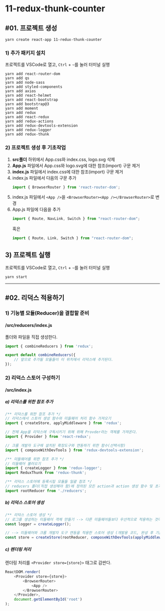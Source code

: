 # 11-redux-thunk-counter

## #01. 프로젝트 생성

```shell
yarn create react-app 11-redux-thunk-counter
```

### 1) 추가 패키지 설치

프로젝트를 VSCode로 열고, `Ctrl` + `~`를 눌러 터미널 실행

```shell
yarn add react-router-dom
yarn add qs
yarn add node-sass
yarn add styled-components
yarn add axios
yarn add react-helmet
yarn add react-bootstrap
yarn add bootstrap@3
yarn add moment
yarn add redux
yarn add react-redux
yarn add redux-actions
yarn add redux-devtools-extension
yarn add redux-logger
yarn add redux-thunk
```

### 2) 프로젝트 생성 후 기초작업

1. **src폴더** 하위에서 App.css와 index.css, logo.svg 삭제
1. **App.js** 파일에서 App.css와 logo.svg에 대한 참조(import) 구문 제거
1. **index.js** 파일에서 index.css에 대한 참조(import) 구문 제거
1. index.js 파일에서 다음의 구문 추가
    ```js
    import { BrowserRouter } from 'react-router-dom';
    ```
1. index.js 파일에서 `<App />`을 `<BrowserRouter><App /></BrowserRouter>`로 변경
1. App.js 파일에 다음을 추가
   ```js
   import { Route, NavLink, Switch } from "react-router-dom";
   ```
   혹은
   ```js
   import { Route, Link, Switch } from "react-router-dom";
   ```

## 3) 프로젝트 실행

프로젝트를 VSCode로 열고, `Ctrl` + `~`를 눌러 터미널 실행

```shell
yarn start
```

--------------------

## #02. 리덕스 적용하기

### 1) 기능별 모듈(Reducer)을 결합할 준비

#### /src/reducers/index.js

폴더와 파일을 직접 생성한다.

```js
import { combineReducers } from 'redux';

export default combineReducers({
    // 앞으로 추가될 모듈들이 이 위치에서 리덕스에 추가된다.
});
```

### 2) 리덕스 스토어 구성하기

#### /src/index.js

##### a) 리덕스를 위한 참조 추가

```js
/** 리덕스를 위한 참조 추가 */
// 리덕스에서 스토어 생성 함수와 미들웨어 처리 함수 가져오기
import { createStore, applyMiddleware } from 'redux';

// 전체 App을 리덕스에 구독시키기 위해 위해 Provder라는 객체를 가져온다.
import { Provider } from 'react-redux';

// 크롬 개발자 도구에 설치된 확장도구와 연동하기 위한 함수(선택사항)
import { composeWithDevTools } from 'redux-devtools-extension';

/** 미들웨어를 위한 참조 추가 */
// 미들웨어 불러오기
import { createLogger } from 'redux-logger';
import ReduxThunk from 'redux-thunk';

/** 리덕스 스토어에 등록시킬 모듈들 일괄 참조 */
// reducers 폴더(직접 생성해야 함)에 정의된 모든 action과 action 생성 함수 및 초기 상태값들을 묶음으로 가져온다.
import rootReducer from './reducers';
```

##### b) 리덕스 스토어 생성
```js
/** 리덕스 스토어 생성 */
// 로그를 생성하는 미들웨어 객체 만들기 --> 다른 미들웨어들보다 우선적으로 적용하는 것이 좋다.
const logger = createLogger();

// --> 미들웨어와 크롬 개발자 도구 연동을 적용한 스토어 생성 (개발용 코드, 완성 후 기본코드로 전환 필요)
const store = createStore(rootReducer, composeWithDevTools(applyMiddleware(logger, ReduxThunk)));
```

##### c) 렌더링 처리

렌더링 처리를 `<Provider store={store}>` 태그로 감싼다.
```js
ReactDOM.render(
    <Provider store={store}>
        <BrowserRouter>
            <App />
        </BrowserRouter>
    </Provider>,
    document.getElementById('root')
);
```
